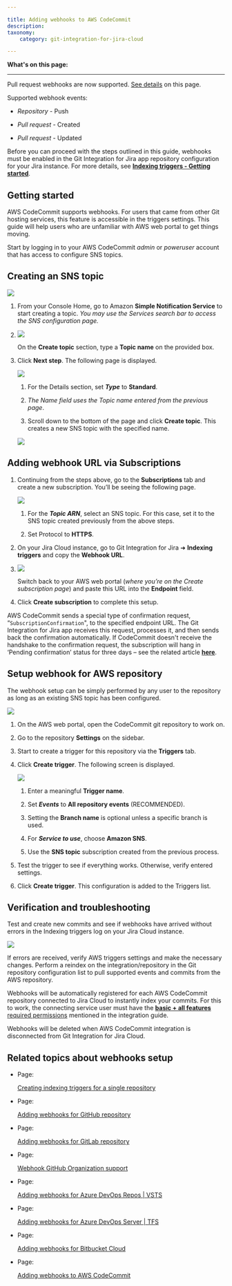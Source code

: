```yaml
---

title: Adding webhooks to AWS CodeCommit
description:
taxonomy:
    category: git-integration-for-jira-cloud

---
```

**What's on this page:**

* * *

Pull request webhooks are now supported. [See details](#Setup-webhook-for-AWS-repository) on this page.

Supported webhook events:

*   _Repository_ - Push

*   _Pull request -_ Created

*   _Pull request_ - Updated


Before you can proceed with the steps outlined in this guide, webhooks must be enabled in the Git Integration for Jira app repository configuration for your Jira instance. For more details, see [**Indexing triggers - Getting started**](https://bigbrassband.atlassian.net/wiki/spaces/GITCLOUD/pages/171475219/Indexing+Triggers#Getting-started).

## Getting started

AWS CodeCommit supports webhooks. For users that came from other Git hosting services, this feature is accessible in the triggers settings. This guide will help users who are unfamiliar with AWS web portal to get things moving.

Start by logging in to your AWS CodeCommit _admin_ or _poweruser_ account that has access to configure SNS topics.

## Creating an SNS topic

![](https://bigbrassband.atlassian.net/wiki/download/attachments/864288787/aws-cc-sns-setup-access.png?version=1&modificationDate=1642863615193&cacheVersion=1&api=v2)

1.  From your Console Home, go to Amazon **Simple Notification Service** to start creating a topic. _You may use the Services search bar to access the SNS configuration page._

2.  ![](https://bigbrassband.atlassian.net/wiki/download/thumbnails/864288787/aws-cc-sns-setup-access-01(c).png?version=1&modificationDate=1642864904960&cacheVersion=1&api=v2&width=544&height=424)

    On the **Create topic** section, type a **Topic name** on the provided box.

3.  Click **Next step**. The following page is displayed.

    ![](https://bigbrassband.atlassian.net/wiki/download/thumbnails/864288787/aws-cc-sns-setup-access-02(c).png?version=1&modificationDate=1642864934857&cacheVersion=1&api=v2&width=646&height=485)

    1.  For the Details section, set _**Type**_ to **Standard**.

    2.  _The Name field uses the Topic name entered from the previous page_.

    3.  Scroll down to the bottom of the page and click **Create topic**. This creates a new SNS topic with the specified name.


    ![](https://bigbrassband.atlassian.net/wiki/download/attachments/864288787/aws-cc-sns-setup-access-03(c).png?version=1&modificationDate=1642866025829&cacheVersion=1&api=v2)

## Adding webhook URL via Subscriptions

1.  Continuing from the steps above, go to the **Subscriptions** tab and create a new subscription. You’ll be seeing the following page.

    ![](https://bigbrassband.atlassian.net/wiki/download/thumbnails/864288787/aws-cc-sns-setup-access-04(c1).png?version=1&modificationDate=1642867585326&cacheVersion=1&api=v2&width=646&height=396)
    1.  For the _**Topic ARN**_, select an SNS topic. For this case, set it to the SNS topic created previously from the above steps.

    2.  Set Protocol to **HTTPS**.

2.  On your Jira Cloud instance, go to Git Integration for Jira ➜ **Indexing triggers** and copy the **Webhook URL**.

3.  ![](https://bigbrassband.atlassian.net/wiki/download/attachments/864288787/gitcloud-indexing-triggers-access(c1).png?version=2&modificationDate=1643020547524&cacheVersion=1&api=v2)

    Switch back to your AWS web portal (_where you’re on the Create subscription page_) and paste this URL into the **Endpoint** field.

4.  Click **Create subscription** to complete this setup.


AWS CodeCommit sends a special type of confirmation request, “`SubscriptionConfirmation`", to the specified endpoint URL. The Git Integration for Jira app receives this request, processes it, and then sends back the confirmation automatically. If CodeCommit doesn't receive the handshake to the confirmation request, the subscription will hang in ‘Pending confirmation’ status for three days – see the related article [**here**](https://aws.amazon.com/premiumsupport/knowledge-center/sns-cannot-delete-topic-subscription/).

## Setup webhook for AWS repository

The webhook setup can be simply performed by any user to the repository as long as an existing SNS topic has been configured.

![](https://bigbrassband.atlassian.net/wiki/download/attachments/864288787/aws-cc-create-triggers-access(c).png?version=1&modificationDate=1643016800874&cacheVersion=1&api=v2)

1.  On the AWS web portal, open the CodeCommit git repository to work on.

2.  Go to the repository **Settings** on the sidebar.

3.  Start to create a trigger for this repository via the **Triggers** tab.

4.  Click **Create trigger**. The following screen is displayed.

    ![](https://bigbrassband.atlassian.net/wiki/download/thumbnails/864288787/aws-cc-create-triggers-filled-up(c).png?version=1&modificationDate=1643018128769&cacheVersion=1&api=v2&width=646&height=662)
    1.  Enter a meaningful **Trigger name**.

    2.  Set _**Events**_ to **All repository events** (RECOMMENDED).

    3.  Setting the **Branch name** is optional unless a specific branch is used.

    4.  For _**Service to use**_, choose **Amazon SNS**.

    5.  Use the **SNS topic** subscription created from the previous process.

5.  Test the trigger to see if everything works. Otherwise, verify entered settings.

6.  Click **Create trigger**. This configuration is added to the Triggers list.


## Verification and troubleshooting

Test and create new commits and see if webhooks have arrived without errors in the Indexing triggers log on your Jira Cloud instance.

![](https://bigbrassband.atlassian.net/wiki/download/attachments/864288787/gitcloud-indexing-triggers-webhook-log-sample.png?version=1&modificationDate=1643020506610&cacheVersion=1&api=v2)

If errors are received, verify AWS triggers settings and make the necessary changes. Perform a reindex on the integration/repository in the Git repository configuration list to pull supported events and commits from the AWS repository.

Webhooks will be automatically registered for each AWS CodeCommit repository connected to Jira Cloud to instantly index your commits. For this to work, the connecting service user must have the [**basic + all features** required permissions](https://bigbrassband.atlassian.net/wiki/spaces/GITCLOUD/pages/86180077/AWS+CodeCommit#Required-permissions) mentioned in the integration guide.

Webhooks will be deleted when AWS CodeCommit integration is disconnected from Git Integration for Jira Cloud.

## Related topics about webhooks setup

*   Page:

    [Creating indexing triggers for a single repository](/wiki/spaces/GITCLOUD/pages/171213231/Creating+indexing+triggers+for+a+single+repository)

*   Page:

    [Adding webhooks for GitHub repository](/wiki/spaces/GITCLOUD/pages/171377213/Adding+webhooks+for+GitHub+repository)

*   Page:

    [Adding webhooks for GitLab repository](/wiki/spaces/GITCLOUD/pages/171377217/Adding+webhooks+for+GitLab+repository)

*   Page:

    [Webhook GitHub Organization support](/wiki/spaces/GITCLOUD/pages/171278791/Webhook+GitHub+Organization+support)

*   Page:

    [Adding webhooks for Azure DevOps Repos | VSTS](/wiki/spaces/GITCLOUD/pages/172294150/Adding+webhooks+for+Azure+DevOps+Repos+%7C+VSTS)

*   Page:

    [Adding webhooks for Azure DevOps Server | TFS](/wiki/spaces/GITCLOUD/pages/234782736/Adding+webhooks+for+Azure+DevOps+Server+%7C+TFS)

*   Page:

    [Adding webhooks for Bitbucket Cloud](/wiki/spaces/GITCLOUD/pages/467271681/Adding+webhooks+for+Bitbucket+Cloud)

*   Page:

    [Adding webhooks to AWS CodeCommit](/wiki/spaces/GITCLOUD/pages/864288787/Adding+webhooks+to+AWS+CodeCommit)